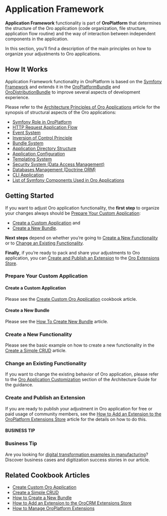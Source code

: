 <a id="dev-guide-application-web-framework"></a>

# Application Framework

**Application Framework** functionality is part of **OroPlatform** that determines the structure of the Oro application (code
organization, file structure, application flow routine) and the way of interaction between independent components in the application.

In this section, you’ll find a description of the main principles on how to organize your adjustments to Oro applications.

## How It Works

Application Framework functionality in OroPlatform is based on the <a href="https://symfony.com/" target="_blank">Symfony Framework</a> and extends it in the
<a href="https://github.com/oroinc/platform/tree/4.2/src/Oro/Bundle/PlatformBundle" target="_blank">OroPlatformBundle</a> and <a href="https://github.com/oroinc/platform/tree/4.2/src/Oro/Bundle/DistributionBundle" target="_blank">OroDistributionBundle</a> to improve several aspects of development experience.

Please refer to the [Architecture Principles of Oro Applications](architecture-principles.md#dev-guide-application-web-framework-symfony) article
for the synopsis of structural aspects of the Oro applications:

* [Symfony Role in OroPlatform](architecture-principles.md#dev-guide-application-web-framework-symfony-symfony-role-in-oroplatform)
* [HTTP Request Application Flow](architecture-principles.md#dev-guide-application-web-framework-symfony-http-request-application-flow)
* [Event System](architecture-principles.md#dev-guide-application-web-framework-symfony-event-system)
* [Inversion of Control Principle](architecture-principles.md#dev-guide-application-web-framework-symfony-inversion-of-control-principle)
* [Bundle System](architecture-principles.md#dev-guide-application-web-framework-symfony-bundle-system)
* [Application Directory Structure](architecture-principles.md#dev-guide-application-web-framework-symfony-application-directory-structure)
* [Application Configuration](architecture-principles.md#dev-guide-application-web-framework-symfony-application-configuration)
* [Templating System](architecture-principles.md#dev-guide-application-web-framework-symfony-templating-system)
* [Security System (Data Access Management)](architecture-principles.md#dev-guide-application-web-framework-symfony-security-system-data-access-management)
* [Databases Management (Doctrine ORM)](architecture-principles.md#dev-guide-application-web-framework-symfony-databases-management-doctrine-orm)
* [CLI Application](architecture-principles.md#dev-guide-application-web-framework-symfony-cli-application)
* [List of Symfony Components Used in Oro Applications](architecture-principles.md#dev-guide-application-web-framework-symfony-list-of-symfony-components-used-in-oro-applications)

## Getting Started

If you want to adjust Oro application functionality, the **first step** to organize your changes always should be
[Prepare Your Custom Application]():

* [Create a Custom Application]() and
* [Create a New Bundle]().

**Next steps** depend on whether you’re going to [Create a New Functionality]() or to
[Change an Existing Functionality]().

**Finally**, if you’re ready to pack and share your adjustments to Oro application, you can
[Create and Publish an Extension]() to the <a href="https://extensions.oroinc.com/oroplatform/" target="_blank">Oro Extensions Store</a>.

### Prepare Your Custom Application

#### Create a Custom Application

Please see the [Create Custom Oro Application](../custom-application.md#dev-cookbook-create-custom-oro-application) cookbook article.

#### Create a New Bundle

Please see the [How To Create New Bundle](../../extension/create-bundle.md#dev-cookbook-framework-how-to-create-new-bundle) article.

### Create a New Functionality

Please see the basic example on how to create a new functionality in the
[Create a Simple CRUD](../../entities/crud.md#dev-cookbook-framework-create-simple-crud) article.

### Change an Existing Functionality

If you want to change the existing behavior of Oro application, please refer to the
[Oro Application Customization](../customization/index.md#architecture-customization-customize) section of the Architecture Guide
for the guidance.

### Create and Publish an Extension

If you are ready to publish your adjustment in Oro application for free or paid usage of community members, see the
[How to Add an Extension to the OroPlatform Extensions Store](../../extension/add-extension.md#dev-cookbook-framework-how-to-add-extension-to-marketplace)
article for the details on how to do this.

#### BUSINESS TIP
### Business Tip

Are you looking for <a href="https://oroinc.com/b2b-ecommerce/blog/digital-transformation-in-manufacturing/" target="_blank">digital transformation examples in manufacturing</a>? Discover business cases and digitization success stories in our article.

## Related Cookbook Articles

* [Create Custom Oro Application](../custom-application.md#dev-cookbook-create-custom-oro-application)
* [Create a Simple CRUD](../../entities/crud.md#dev-cookbook-framework-create-simple-crud)
* [How to Create a New Bundle](../../extension/create-bundle.md#dev-cookbook-framework-how-to-create-new-bundle)
* [How to Add an Extension to the OroCRM Extensions Store](../../extension/add-extension.md#dev-cookbook-framework-how-to-add-extension-to-marketplace)
* [How to Manage OroPlatform Extensions](../../extension/install-extension.md#dev-cookbook-framework-how-to-manage-extensions)

<!-- Future Subsections of this guide:Symfony (Application, Application Structure, Bundle, Bundle Structure, Entity, Controller, Templates, DI container, Extensions)+PlatformBundle (auto-dicsovery of configuration files and maintenance mode, lazy services, disable listeners, global options for all commands)+DistributionBundle (bundles auto-registration, routing auto-registration, package management)ConfigBundle InstallerBundle FeatureToggleBundle -->
<!-- Currently we describe only Symfony, PlatformBundle and DistributionBundle parts -->
<!-- Frontend -->
